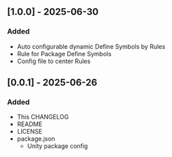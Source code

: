 ## [1.0.0] - 2025-06-30

### Added
- Auto configurable dynamic Define Symbols by Rules
- Rule for Package Define Symbols
- Config file to center Rules


## [0.0.1] - 2025-06-26

### Added
- This CHANGELOG
- README
- LICENSE
- package.json
  - Unity package config
